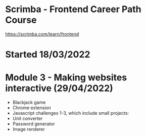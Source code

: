 # Scrimba - Frontend Career Path Course
https://scrimba.com/learn/frontend

# Started 18/03/2022

# Module 3 - Making websites interactive (29/04/2022)
- Blackjack game<br>
- Chrome extension<br>
- Javascript challenges 1-3, which include small projects:<br>
- Unit converter<br>
- Password generator<br>
- Image renderer<br>

